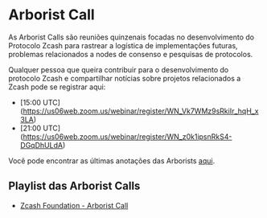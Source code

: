 # Arborist Call

As Arborist Calls são reuniões quinzenais focadas no desenvolvimento do Protocolo Zcash para rastrear a logística de implementações futuras, problemas relacionados a nodes de consenso e pesquisas de protocolos.

Qualquer pessoa que queira contribuir para o desenvolvimento do protocolo Zcash e compartilhar notícias sobre projetos relacionados a Zcash pode se registrar aqui:

- [15:00 UTC] (https://us06web.zoom.us/webinar/register/WN_Vk7WMz9sRkiIr_hqH_x3LA)
- [21:00 UTC] (https://us06web.zoom.us/webinar/register/WN_z0k1ipsnRkS4-DGqDhULdA)

Você pode encontrar as últimas anotações das Arborists [aqui](https://github.com/ZcashCommunityGrants/arboretum-notes).

## Playlist das Arborist Calls

- [Zcash Foundation - Arborist Call](https://www.youtube.com/watch?v=PAayYqN9mLw&list=PL40dyJ0UYTLJqD_3PE9qiJTxse-iHnn1G)
